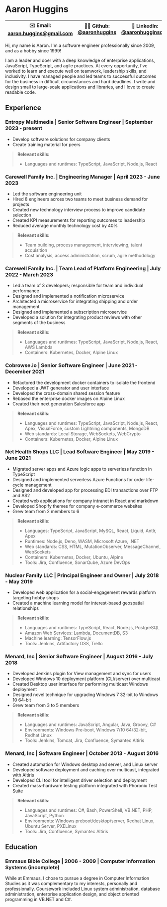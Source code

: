 # Aaron Huggins

| ✉️ Email: aaron.huggins@gmail.com | 🧑‍💻 Github: [@aaronhuggins](https://github.com/aaronhuggins) | 📃 LinkedIn: [@aaronhugginsdev](https://linkedin.com/in/aaronhugginsdev) |
|-----------------------------------|-------------------------------------------------------------|--------------------------------------------------------------------------|

Hi, my name is Aaron. I'm a software engineer professionally since 2009, and as a hobby since 1999!

I am a leader and doer with a deep knowledge of enterprise applications, JavaScript, TypeScript, and agile practices. At every opportunity, I've worked to learn and execute well on teamwork, leadership skills, and inclusivity. I have managed people and led teams to successful outcomes for the business in difficult circumstances and hard deadlines. I write and design small to large-scale applications and libraries, and I love to create readable code.

## Experience

### **Entropy Multimedia** | Senior Software Engineer | September 2023 - present

- Develop software solutions for company clients
- Create training material for peers

> **Relevant skills:**
> 
> - Languages and runtimes: TypeScript, JavaScript, Node.js, React

### **Carewell Family Inc.** | Engineering Manager | April 2023 - June 2023

- Led the software engineering unit
- Hired 8 engineers across two teams to meet business demand for projects
- Created new technology interview process to improve candidate selection
- Created KPI measurements for reporting outcomes to leadership
- Reduced average monthly technology cost by 40%

> **Relevant skills:**
>
> - Team building, process management, interviewing, talent acquisition
> - Cost analysis, access administration, scrum, agile methodology

### **Carewell Family Inc.** | Team Lead of Platform Engineering | July 2022 - March 2023

- Led a team of 3 developers; responsible for team and individual performance
- Designed and implemented a notification microservice
- Architected a microservice for integrating shipping and order management
- Designed and implemented a subscription microservice
- Developed a solution for integrating product reviews with other segments of the business

> **Relevant skills:**
> 
> - Languages and runtimes: TypeScript, JavaScript, Node.js, React, AWS Lambda
> - Containers: Kubernetes, Docker, Alpine Linux

### **Cobrowse.io** | Senior Software Engineer | June 2021 - December 2021

- Refactored the development docker containers to isolate the frontend
- Developed a JWT generator and user interface
- Developed the cross-domain shared session feature
- Rebased the enterprise docker images on Alpine Linux
- Created their next generation Salesforce app

> **Relevant skills**:
>
> - Languages and runtimes: TypeScript, JavaScript, Node.js, React, Apex, VisualForce, custom Lightning components, MongoDB
> - Web standards: Local Storage, WebSockets, WebCrypto
> - Containers: Kubernetes, Docker, Alpine Linux

### **Net Health Shops LLC** | Lead Software Engineer | May 2019 - June 2021

- Migrated server apps and Azure logic apps to serverless function in TypeScript
- Designed and implemented serverless Azure Functions for order life-cycle management
- Designed and developed app for processing EDI transactions over FTP and AS2
- Created web applications for company intranet in React and markdown
- Developed Shopify themes for company e-commerce websites
- Grew team from 2 members to 6

> **Relevant skills**:
>
> - Languages: TypeScript, JavaScript, MySQL, React, Liquid, Antlr, Apex
> - Runtimes: Node.js, Deno, WASM, Microsoft Azure, .NET
> - Web standards: CSS, HTML, MutationObserver, MessageChannel, WebSockets
> - Containers: Kubernetes, Docker, Ubuntu, Alpine
> - Tools: Jira, Confluence, SonarQube, Azure DevOps

### **Nuclear Family LLC** | Principal Engineer and Owner | July 2018 - May 2019

- Developed web application for a social-engagement rewards platform targeting hobby shops
- Created a machine learning model for interest-based geospatial relationships

> **Relevant skills**:
>
> - Languages and runtimes: TypeScript, React, Node.js, PostgreSQL
> - Amazon Web Services: Lambda, DocumentDB, S3
> - Machine learning: TensorFlow.js
> - Tools: Jenkins, Artifactory OSS, Trello

### **Menard, Inc** | Senior Software Engineer | August 2016 - July 2018

- Developed Jenkins plugin for View management and sync for users
- Developed Windows 10 deployment platform (CLI/server) over multicast
- Created Desktop user interface for performing multicast Windows deployment
- Designed novel technique for upgrading Windows 7 32-bit to Windows 10 64-bit
- Grew team from 3 to 5 members

> **Relevant skills**:
>
> - Languages and runtimes: JavaScript, Angular, Java, Groovy, C#
> - Environments: Windows Pre-boot, Windows 7/10 64/32-bit, Redhat Linux
> - Tools: Jenkins, Tomcat, Jira, Confluence, Symantec Altiris

### **Menard, Inc** | Software Engineer | October 2013 - August 2016

- Created automation for Windows desktop and server, and Linux server
- Developed software deployment and caching over multicast, integrated with Altiris
- Developed CLI tool for intelligent driver selection and deployment
- Created mass-hardware testing platform integrated with Phoronix Test Suite

> **Relevant skills**:
>
> - Languages and runtimes: C#, Bash, PowerShell, VB.NET, PHP, JavaScript, Python
> - Environments: Windows preboot/desktop/server, Redhat Linux, Ubuntu Server, PXELinux
> - Tools: Jira, Confluence, Symantec Altiris

## Education

### Emmaus Bible College | 2006 - 2009 | Computer Information Systems (incomplete)

While at Emmaus, I chose to pursue a degree in Computer Information Studies as it was complementary to my interests, personally and professionally. Coursework included Linux system administration, database administration, enterprise application design, and object oriented programming in VB.NET and C#.
